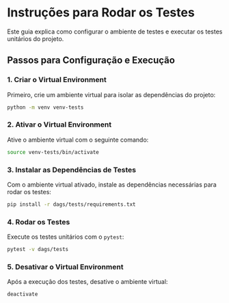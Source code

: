 # Instruções para Rodar os Testes

Este guia explica como configurar o ambiente de testes e executar os testes unitários do projeto.

## Passos para Configuração e Execução

### 1. Criar o Virtual Environment

Primeiro, crie um ambiente virtual para isolar as dependências do projeto:

```bash
python -m venv venv-tests
```

### 2. Ativar o Virtual Environment

Ative o ambiente virtual com o seguinte comando:

```bash
source venv-tests/bin/activate
```

### 3. Instalar as Dependências de Testes

Com o ambiente virtual ativado, instale as dependências necessárias para rodar os testes:

```bash
pip install -r dags/tests/requirements.txt
```

### 4. Rodar os Testes

Execute os testes unitários com o `pytest`:

```bash
pytest -v dags/tests
```

### 5. Desativar o Virtual Environment

Após a execução dos testes, desative o ambiente virtual:

```bash
deactivate
```
